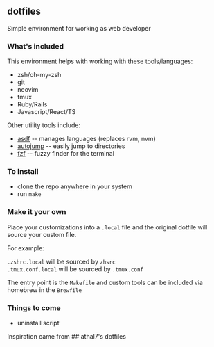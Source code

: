 ## dotfiles

Simple environment for working as web developer

### What's included

This environment helps with working with these tools/languages:

- zsh/oh-my-zsh
- git
- neovim
- tmux
- Ruby/Rails
- Javascript/React/TS

Other utility tools include:

- [asdf](https://github.com/asdf-vm/asdf) -- manages languages (replaces rvm, nvm)
- [autojump](https://github.com/wting/autojump) -- easily jump to directories
- [fzf](https://github.com/junegunn/fzf) -- fuzzy finder for the terminal

### To Install

- clone the repo anywhere in your system
- run `make`

### Make it your own

Place your customizations into a `.local` file and the original dotfile will source your
custom file.

For example:

`.zshrc.local` will be sourced by `zhsrc` \
`.tmux.conf.local` will be sourced by `.tmux.conf`

The entry point is the `Makefile` and custom tools can be included via homebrew in
the `Brewfile`

### Things to come

- uninstall script

Inspiration came from ## athal7's dotfiles
